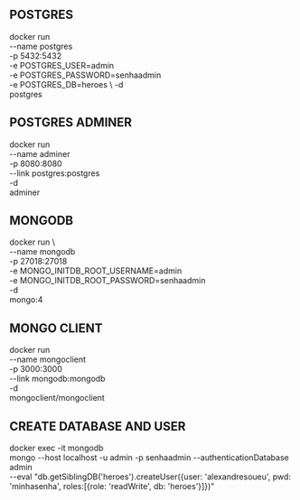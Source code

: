 ## POSTGRES
docker run \
    --name postgres \
    -p 5432:5432 \
    -e POSTGRES_USER=admin \
    -e POSTGRES_PASSWORD=senhaadmin \
    -e POSTGRES_DB=heroes \ 
    -d \
    postgres

## POSTGRES ADMINER
docker run \
    --name adminer \
    -p 8080:8080 \
    --link postgres:postgres \
    -d \
    adminer


## MONGODB
docker run \    
    --name mongodb \
    -p 27018:27018 \
    -e MONGO_INITDB_ROOT_USERNAME=admin \
    -e MONGO_INITDB_ROOT_PASSWORD=senhaadmin \
    -d \
    mongo:4

## MONGO CLIENT
docker run \
        --name mongoclient \
        -p 3000:3000 \
        --link mongodb:mongodb \
        -d \
        mongoclient/mongoclient

## CREATE DATABASE AND USER
docker exec -it mongodb \
        mongo --host localhost -u admin -p senhaadmin --authenticationDatabase admin \
        --eval "db.getSiblingDB('heroes').createUser({user: 'alexandresoueu', pwd: 'minhasenha', roles:[{role: 'readWrite', db: 'heroes'}]})"
